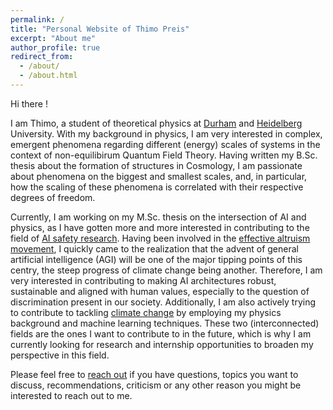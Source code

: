 ```yaml
---
permalink: /
title: "Personal Website of Thimo Preis"
excerpt: "About me"
author_profile: true
redirect_from: 
  - /about/
  - /about.html
---
```



Hi there !

I am Thimo, a student of theoretical physics at [Durham](https://www.ippp.dur.ac.uk/) and [Heidelberg](https://www.thphys.uni-heidelberg.de/) University. With my background in physics, I am 
very interested in complex, emergent phenomena regarding different (energy) scales of systems in the context of non-equilibirum Quantum Field Theory. Having written my B.Sc. thesis about the formation of
structures in Cosmology, I am passionate about phenomena on the biggest and smallest scales, and, in particular, how the scaling of these phenomena is correlated with their respective degrees of freedom. 

Currently, I am working on my M.Sc. thesis on the intersection of AI and physics, as I have gotten more and more interested in contributing to the field of [AI safety research](https://www.alignmentforum.org/posts/HBxe6wdjxK239zajf/what-failure-looks-like).
Having been involved in the [effective altruism movement](https://www.effectivealtruism.org/articles/introduction-to-effective-altruism/), I quickly came to the realization that the advent of general artificial intelligence (AGI) will be one of the major tipping points of this centry, the steep progress of climate change being another. Therefore, I am very interested in contributing to making AI architectures robust, sustainable and aligned with human values, especially to the question of discrimination present in our society. Additionally, I am also actively trying to contribute to tackling [climate change](https://www.climatechange.ai/) by employing my physics background and machine learning techniques.
These two (interconnected) fields are the ones I want to contribute to in the future, which is why I am currently looking for research and internship opportunities to broaden my perspective in this field.

Please feel free to [reach out](mailto:preis@stud.uni-heidelberg.de) if you have questions, topics you want to discuss, recommendations, criticism or any other reason you might be interested to reach out to me.



